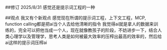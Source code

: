 ##修订
2025/8/31 感觉还是提示词工程的一种

##观点
我又有个新观点
感觉现在所谓的提示词工程，上下文工程，MCP, function calling都是把ai当个人去给他清晰的指令
我觉得ai就是拿人的数据来训练的，完全可以把他当成一个人，现在就像教孩子的阶段，不妨进步一下，结合人类心理学以及管理学，思考人类是如何被最大效率的压榨出最高的效率的，然后给ai这样的提示词压榨ai
